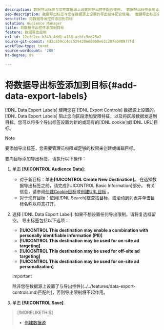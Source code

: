 ```yaml
---
description: 数据导出标签与您在数据源上设置的导出控件配合使用。 数据导出标签会阻止您向区段添加受限特征，以及将区段数据发送到目标。 您可以将多个导出标签设置为新的或现有的Cookie或URL目标。
seo-description: 数据导出标签与您在数据源上设置的导出控件配合使用。 数据导出标签会阻止您向区段添加受限特征，以及将区段数据发送到目标。 您可以将多个导出标签设置为新的或现有的Cookie或URL目标。
seo-title: 将数据导出控件添加到目标
solution: Audience Manager
title: 将数据导出控件添加到目标
feature: 数据导出控制
exl-id: 12cfd2cc-b343-4dd1-a188-acbfc5cd25a2
source-git-commit: 4d3c859cc4dc5294286680b0e63c287e0409f7fd
workflow-type: tm+mt
source-wordcount: '280'
ht-degree: 8%

---
```


# 将数据导出标签添加到目标{#add-data-export-labels}

[!DNL Data Export Labels] 使用您在 [!DNL Export Controls] 数据源上设置的。[!DNL Data Export Labels] 阻止您向区段添加受限特征，以及将区段数据发送到目标。您可以将多个导出标签设置为新的或现有的[!DNL cookie]或[!DNL URL]目标。

>[!NOTE]
>
>要添加导出标签，您需要管理员权限&#x200B;*或*&#x200B;足够的权限来创建或编辑目标。

<!-- t_export_labels.xml -->

要向目标添加导出标签，请执行以下操作：

1. 单击 **[!UICONTROL Audience Data]**:
   * 对于新目标：单击&#x200B;**[!UICONTROL Create New Destination]**。 在选择数据导出标签之前，请完成[!UICONTROL Basic Information]部分。 有关信息，请参阅[创建Cookie目标](../../features/destinations/create-cookie-destination.md)或[创建URL目标](../../features/destinations/create-url-destination.md) 。
   * 对于现有目标：使用[!DNL Search]框查找目标，或滚动到列表并单击目标名称以将其打开。
1. 选择 [!DNL Data Export Label]. 如果不想设置任何导出限制，请将复选框留空。 导出标签包括以下选项：
   * **[!UICONTROL This destination may enable a combination with personally identifiable information (PII)]**
   * **[!UICONTROL This destination may be used for on-site ad targeting]**
   * **[!UICONTROL This destination may be used for off-site ad targeting]**
   * **[!UICONTROL This destination may be used for on-site ad personalization]**

   >[!IMPORTANT]
   >
   >除非您在数据源上设置了与导出控件](../../features/data-export-controls.md)匹配的[，否则导出限制将不起作用。
1. 单击 **[!UICONTROL Save]**.

>[!MORELIKETHIS]
>
>* [创建数据源](../../features/manage-datasources.md#create-data-source)

